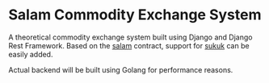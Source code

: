 Salam Commodity Exchange System
===============================

A theoretical commodity exchange system built using Django and Django Rest Framework.
Based on the [salam][1] contract, support for [sukuk][2] can be easily added.

Actual backend will be built using Golang for performance reasons.

[1]: https://islamicmarkets.com/education/salam-explained
[2]: https://islamicmarkets.com/education/sukuk-al-ijara
